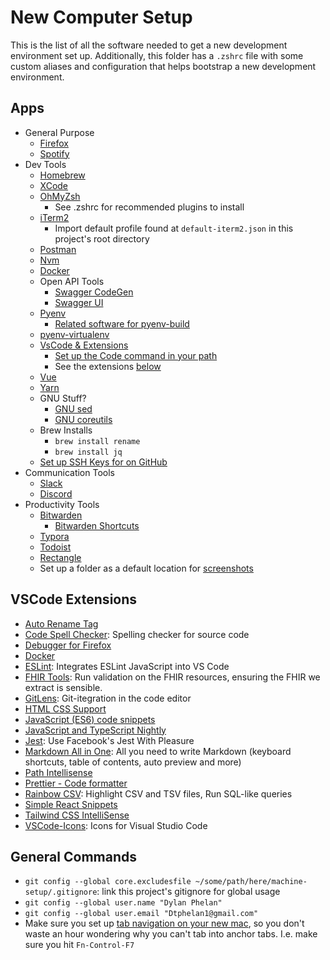 # New Computer Setup 

This is the list of all the software needed to get a new development environment set up. Additionally, this folder has a `.zshrc` file with some custom aliases and configuration that helps bootstrap a new development environment. 


## Apps 

- General Purpose
  - [Firefox](https://www.mozilla.org/en-US/firefox/new/) 
  - [Spotify](https://www.spotify.com/us/download/other/)
- Dev Tools
  - [Homebrew](https://brew.sh/)
  - [XCode](https://developer.apple.com/xcode/) 
  - [OhMyZsh](https://ohmyz.sh/)
    - See .zshrc for recommended plugins to install
  - [iTerm2](https://iterm2.com/)
    - Import default profile found at `default-iterm2.json` in this project's root directory
  - [Postman](https://www.postman.com/downloads/?utm_source=postman-home) 
  - [Nvm](https://github.com/nvm-sh/nvm)  
  - [Docker](https://docs.docker.com/desktop/install/mac-install/)
  - Open API Tools
    - [Swagger CodeGen](https://github.com/swagger-api/swagger-codegen#getting-started)
    - [Swagger UI](https://github.com/swagger-api/swagger-ui/blob/master/docs/usage/installation.md)
  - [Pyenv](https://github.com/pyenv/pyenv#installation) 
    - [Related software for pyenv-build](https://github.com/pyenv/pyenv/wiki#suggested-build-environment)
  - [pyenv-virtualenv](https://github.com/pyenv/pyenv-virtualenv) 
  - [VsCode & Extensions](https://code.visualstudio.com/) 
    - [Set up the Code command in your path](https://code.visualstudio.com/docs/setup/mac)
    - See the extensions [below](#vscode-extensions)
  - [Vue](https://cli.vuejs.org/guide/installation.html)
  - [Yarn](https://yarnpkg.com/) 
  - GNU Stuff?
    - [GNU sed](https://formulae.brew.sh/formula/gnu-sed)
    - [GNU coreutils](https://formulae.brew.sh/formula/coreutils)
  - Brew Installs
	- `brew install rename`
	- `brew install jq` 
  - [Set up SSH Keys for on GitHub](https://docs.github.com/en/github/authenticating-to-github/adding-a-new-ssh-key-to-your-github-account)
- Communication Tools
  - [Slack](https://slack.com/) 
  - [Discord](https://discord.com/)
- Productivity Tools
  - [Bitwarden](https://bitwarden.com/)
    - [Bitwarden Shortcuts](https://bitwarden.com/help/keyboard-shortcuts/)
  - [Typora](https://typora.io/)
  - [Todoist](https://todoist.com/downloads) 
  - [Rectangle](https://rectangleapp.com/) 
  - Set up a folder as a default location for [screenshots](https://www.howtogeek.com/809107/where-do-screenshots-go-on-mac/)


## VSCode Extensions

- [Auto Rename Tag](https://marketplace.visualstudio.com/items?itemName=formulahendry.auto-rename-tag)
- [Code Spell Checker](https://marketplace.visualstudio.com/items?itemName=streetsidesoftware.code-spell-checker): Spelling checker for source code
- [Debugger for Firefox](https://marketplace.visualstudio.com/items?itemName=firefox-devtools.vscode-firefox-debug)
- [Docker](https://marketplace.visualstudio.com/items?itemName=ms-azuretools.vscode-docker)
- [ESLint](https://marketplace.visualstudio.com/items?itemName=dbaeumer.vscode-eslint): Integrates ESLint JavaScript into VS Code
- [FHIR Tools](https://marketplace.visualstudio.com/items?itemName=Yannick-Lagger.vscode-fhir-tools): Run validation on the FHIR resources, ensuring the FHIR we extract is sensible.
- [GitLens](https://marketplace.visualstudio.com/items?itemName=eamodio.gitlens): Git-itegration in the code editor
- [HTML CSS Support](https://marketplace.visualstudio.com/items?itemName=ecmel.vscode-html-css)
- [JavaScript (ES6) code snippets](https://marketplace.visualstudio.com/items?itemName=xabikos.JavaScriptSnippets)
- [JavaScript and TypeScript Nightly](https://marketplace.visualstudio.com/items?itemName=ms-vscode.vscode-typescript-next)
- [Jest](https://marketplace.visualstudio.com/items?itemName=Orta.vscode-jest): Use Facebook's Jest With Pleasure
- [Markdown All in One](https://marketplace.visualstudio.com/items?itemName=yzhang.markdown-all-in-one): All you need to write Markdown (keyboard shortcuts, table of contents, auto preview and more)
- [Path Intellisense](https://marketplace.visualstudio.com/items?itemName=christian-kohler.path-intellisense)
- [Prettier - Code formatter](https://marketplace.visualstudio.com/items?itemName=esbenp.prettier-vscode)
- [Rainbow CSV](https://marketplace.visualstudio.com/items?itemName=mechatroner.rainbow-csv): Highlight CSV and TSV files, Run SQL-like queries
- [Simple React Snippets](https://marketplace.visualstudio.com/items?itemName=burkeholland.simple-react-snippets)
- [Tailwind CSS IntelliSense](https://marketplace.visualstudio.com/items?itemName=bradlc.vscode-tailwindcss)
- [VSCode-Icons](https://marketplace.visualstudio.com/items?itemName=vscode-icons-team.vscode-icons): Icons for Visual Studio Code

## General Commands
- `git config --global core.excludesfile ~/some/path/here/machine-setup/.gitignore`: link this project's gitignore for global usage 
- `git config --global user.name "Dylan Phelan"`
- `git config --global user.email "Dtphelan1@gmail.com"`
- Make sure you set up [tab navigation on your new mac](https://support.apple.com/en-us/HT204434#fullkeyboard), so you don't waste an hour wondering why you can't tab into anchor tabs. I.e. make sure you hit `Fn-Control-F7`
